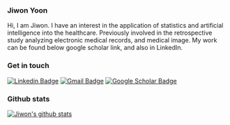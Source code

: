 ### Jiwon Yoon
Hi, I am Jiwon. I have an interest in the application of statistics and artificial intelligence into the healthcare. Previously involved in the retrospective study analyzing electronic medical records, and medical image. My work can be found below google scholar link, and also in LinkedIn.


### Get in touch
[![Linkedin Badge](https://img.shields.io/badge/-LinkedIn-blue?style=flat-square&logo=Linkedin&logoColor=white&link=https://www.linkedin.com/in/jiwon-yoon-0992361b5/)](https://www.linkedin.com/in/jiwon-yoon-0992361b5/)
[![Gmail Badge](https://img.shields.io/badge/Gmail-d14836?style=flat-square&logo=Gmail&logoColor=white&link=mailto:yoon.jiwon.g@gmail.com)](mailto:yoon.jiwon.g@gmail.com)
[![Google Scholar Badge](https://img.shields.io/badge/GoogleScholar-white?style=flat-square&logoColor=black&link=https://scholar.google.com/citations?user=SBRacRwAAAAJ&hl=en)](https://scholar.google.com/citations?user=SBRacRwAAAAJ&hl=en)
<!--[![Blog Badge](https://img.shields.io/badge/Blog-white?style=flat-square&logoColor=black&link=https://jwon-yoon.tistory.com/)](https://jwon-yoon.tistory.com/)
<!-- [![Blog Badge](https://img.shields.io/badge/Blog-T-lightgrey&logo=Tistory&logoColor=black&link=https://jwon-yoon.tistory.com/)](https://jwon-yoon.tistory.com/) -->


### Github stats
[![Jiwon's github stats](https://github-readme-stats.vercel.app/api?username=yooonjiwon&show_icons=true&theme=graywhite)](https://github.com/anuraghazra/github-readme-stats)
<!--
**yooonjiwon/yooonjiwon** is a ✨ _special_ ✨ repository because its `README.md` (this file) appears on your GitHub profile.

Here are some ideas to get you started:

- 🔭 I’m currently working on ...
- 🌱 I’m currently learning ...
- 👯 I’m looking to collaborate on ...
- 🤔 I’m looking for help with ...
- 💬 Ask me about ...
- 📫 How to reach me: ...
- 😄 Pronouns: ...
- ⚡ Fun fact: ...
-->

